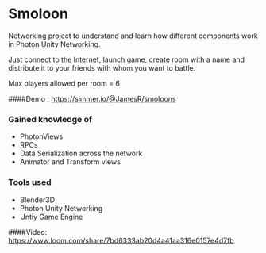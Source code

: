 # Smoloon


Networking project to understand and learn how different components work in Photon Unity Networking.

Just connect to the Internet, launch game, create room with a name and distribute it to your friends with whom you want to battle.

Max players allowed per room = 6

####Demo : https://simmer.io/@JamesR/smoloons

### Gained knowledge of

* PhotonViews
* RPCs
* Data Serialization across the network
* Animator and Transform views

### Tools used

* Blender3D
* Photon Unity Networking
* Untiy Game Engine

####Video: 
https://www.loom.com/share/7bd6333ab20d4a41aa316e0157e4d7fb

